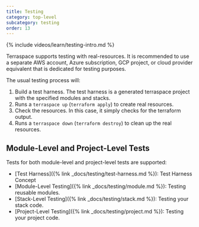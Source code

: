 ```yaml
---
title: Testing
category: top-level
subcategory: testing
order: 13
---
```


{% include videos/learn/testing-intro.md %}

Terraspace supports testing with real-resources. It is recommended to use a separate AWS account, Azure subscription, GCP project, or cloud provider equivalent that is dedicated for testing purposes.

The usual testing process will:

1. Build a test harness. The test harness is a generated terraspace project with the specified modules and stacks.
2. Runs a `terraspace up` (`terraform apply`) to create real resources.
3. Check the resources. In this case, it simply checks for the terraform output.
4. Runs a `terraspace down` (`terraform destroy`) to clean up the real resources.

## Module-Level and Project-Level Tests

Tests for both module-level and project-level tests are supported:

* [Test Harness]({% link _docs/testing/test-harness.md %}): Test Harness Concept
* [Module-Level Testing]({% link _docs/testing/module.md %}): Testing reusable modules.
* [Stack-Level Testing]({% link _docs/testing/stack.md %}): Testing your stack code.
* [Project-Level Testing]({% link _docs/testing/project.md %}): Testing your project code.
